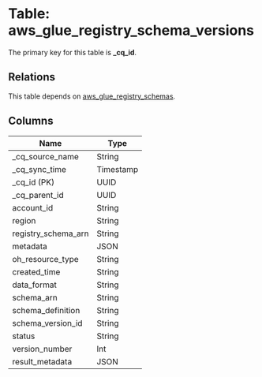 # Table: aws_glue_registry_schema_versions



The primary key for this table is **_cq_id**.

## Relations
This table depends on [aws_glue_registry_schemas](aws_glue_registry_schemas.md).


## Columns
| Name          | Type          |
| ------------- | ------------- |
|_cq_source_name|String|
|_cq_sync_time|Timestamp|
|_cq_id (PK)|UUID|
|_cq_parent_id|UUID|
|account_id|String|
|region|String|
|registry_schema_arn|String|
|metadata|JSON|
|oh_resource_type|String|
|created_time|String|
|data_format|String|
|schema_arn|String|
|schema_definition|String|
|schema_version_id|String|
|status|String|
|version_number|Int|
|result_metadata|JSON|